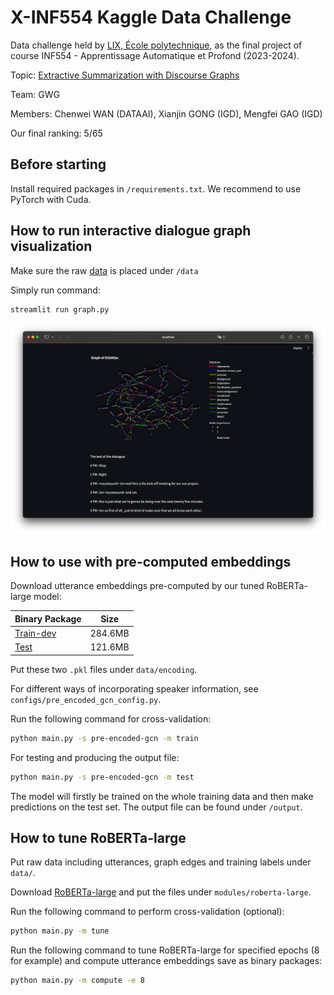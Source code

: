 # X-INF554 Kaggle Data Challenge

Data challenge held by [LIX, École polytechnique](https://www.lix.polytechnique.fr), as the final project of course INF554 - Apprentissage Automatique et Profond (2023-2024).

Topic: [Extractive Summarization with Discourse Graphs](https://www.kaggle.com/competitions/inf554-extractive-summarization-2023/overview)

Team: GWG

Members: Chenwei WAN (DATAAI), Xianjin GONG (IGD), Mengfei GAO (IGD)

Our final ranking: 5/65

## Before starting

Install required packages in `/requirements.txt`. We recommend to use PyTorch with Cuda.

## How to run interactive dialogue graph visualization

Make sure the raw [data](https://www.kaggle.com/competitions/inf554-extractive-summarization-2023/data) is placed under `/data`

Simply run command:

```bash
streamlit run graph.py
```

![img.png](viz.png)

## How to use with pre-computed embeddings

Download utterance embeddings pre-computed by our tuned RoBERTa-large model:

| Binary Package                                                                                     | Size    |
|----------------------------------------------------------------------------------------------------|---------|
| [Train-dev](https://drive.google.com/file/d/1RY5aRUCezixco-Xy1rBVMjORnoIPuPLH/view?usp=drive_link) | 284.6MB |
| [Test](https://drive.google.com/file/d/13WViF-bhfJd69fGw_wkuktrpiu8yF4nq/view?usp=drive_link)      | 121.6MB |

Put these two `.pkl` files under `data/encoding`.

For different ways of incorporating speaker information, see `configs/pre_encoded_gcn_config.py`.

Run the following command for cross-validation:

```bash
python main.py -s pre-encoded-gcn -m train
```

For testing and producing the output file:

```bash
python main.py -s pre-encoded-gcn -m test
```

The model will firstly be trained on the whole training data and then make predictions on the test set. The output file
can be found under `/output`.

## How to tune RoBERTa-large

Put raw data including utterances, graph edges and training labels under `data/`.

Download [RoBERTa-large](https://huggingface.co/roberta-large/tree/main) and put the files
under `modules/roberta-large`.

Run the following command to perform cross-validation (optional):

```bash
python main.py -m tune
```

Run the following command to tune RoBERTa-large for specified epochs (8 for example) and compute utterance embeddings
save as binary
packages:

```bash
python main.py -m compute -e 8
```
